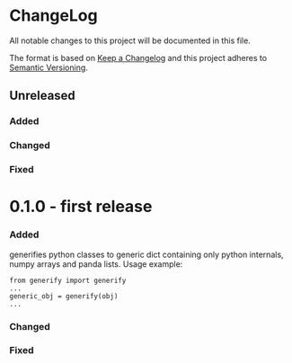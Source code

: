 # ChangeLog
All notable changes to this project will be documented in this file.

The format is based on [Keep a Changelog](http://keepachangelog.com/)
and this project adheres to [Semantic Versioning](http://semver.org/).

## Unreleased
### Added
### Changed
### Fixed

# 0.1.0 - first release
### Added
generifies python classes to generic dict containing only python internals, numpy arrays and panda lists.
Usage example: 
```
from generify import generify
...
generic_obj = generify(obj)
...
```

### Changed
### Fixed


